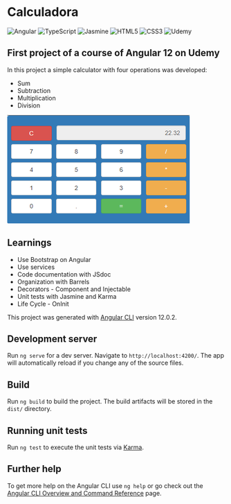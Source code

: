 # Calculadora

<div>
<img alt="Angular" src="https://img.shields.io/badge/angular-%23DD0031.svg?style=for-the-badge&logo=angular&logoColor=white"/>

<img alt="TypeScript" src="https://img.shields.io/badge/typescript-%23007ACC.svg?style=for-the-badge&logo=typescript&logoColor=white"/>

<img alt="Jasmine" src="https://img.shields.io/badge/jasmine-%238A4182.svg?style=for-the-badge&logo=jasmine&logoColor=white" />

<img alt="HTML5" src="https://img.shields.io/badge/html5-%23E34F26.svg?style=for-the-badge&logo=html5&logoColor=white"/>

<img alt="CSS3" src="https://img.shields.io/badge/css3-%231572B6.svg?style=for-the-badge&logo=css3&logoColor=white"/>

<img alt="Udemy" src="https://img.shields.io/badge/Udemy-%23EA5252.svg?style=for-the-badge&logo=Udemy&logoColor=white"/>
</div>
  
## First project of a course of Angular 12 on Udemy
In this project a simple calculator with four operations was developed:
* Sum
* Subtraction
* Multiplication
* Division

![Print of project](https://github.com/andyantunes/calculadora/blob/main/src/assets/prints/calculadora.png)

## Learnings
* Use Bootstrap on Angular
* Use services
* Code documentation with JSdoc
* Organization with Barrels
* Decorators - Component and Injectable
* Unit tests with Jasmine and Karma
* Life Cycle - OnInit

This project was generated with [Angular CLI](https://github.com/angular/angular-cli) version 12.0.2.

## Development server

Run `ng serve` for a dev server. Navigate to `http://localhost:4200/`. The app will automatically reload if you change any of the source files.

## Build

Run `ng build` to build the project. The build artifacts will be stored in the `dist/` directory.

## Running unit tests

Run `ng test` to execute the unit tests via [Karma](https://karma-runner.github.io).

## Further help

To get more help on the Angular CLI use `ng help` or go check out the [Angular CLI Overview and Command Reference](https://angular.io/cli) page.

